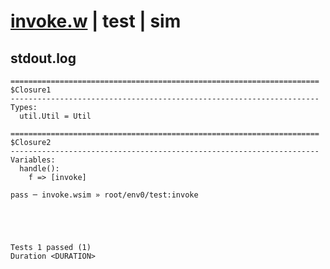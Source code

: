# [invoke.w](../../../../../../examples/tests/sdk_tests/function/invoke.w) | test | sim

## stdout.log
```log
=====================================================================
$Closure1
---------------------------------------------------------------------
Types:
  util.Util = Util

=====================================================================
$Closure2
---------------------------------------------------------------------
Variables:
  handle():
    f => [invoke]

pass ─ invoke.wsim » root/env0/test:invoke
 




Tests 1 passed (1) 
Duration <DURATION>

```

